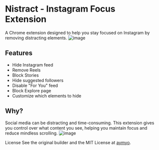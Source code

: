 # Nistract - Instagram Focus Extension

A Chrome extension designed to help you stay focused on Instagram by removing distracting elements.
![image](https://github.com/user-attachments/assets/01072aab-51fc-4500-af2a-37bba7c00088)

## Features

- Hide Instagram feed
- Remove Reels
- Block Stories
- Hide suggested followers
- Disable "For You" feed
- Block Explore page
- Customize which elements to hide

## Why?

Social media can be distracting and time-consuming. This extension gives you control over what content you see, helping you maintain focus and reduce mindless scrolling.
![image](https://github.com/user-attachments/assets/2570e7c2-59ff-4b5e-9ec4-40f3a8eb54a1)


License
See the original builder and the MIT License at [aymyo](https://github.com/aymyo).

